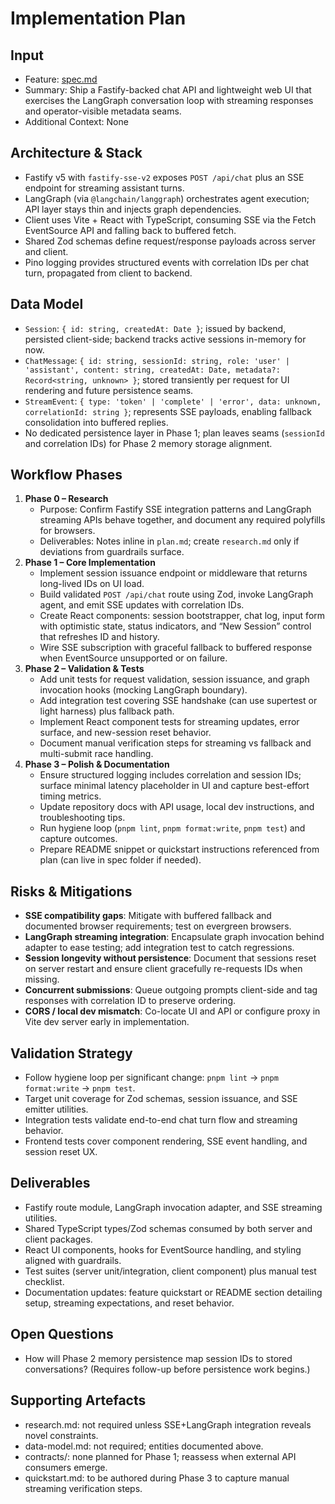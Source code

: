 # Implementation Plan

## Input
- Feature: [spec.md](./spec.md)
- Summary: Ship a Fastify-backed chat API and lightweight web UI that exercises the LangGraph conversation loop with streaming responses and operator-visible metadata seams.
- Additional Context: None

## Architecture & Stack
- Fastify v5 with `fastify-sse-v2` exposes `POST /api/chat` plus an SSE endpoint for streaming assistant turns.
- LangGraph (via `@langchain/langgraph`) orchestrates agent execution; API layer stays thin and injects graph dependencies.
- Client uses Vite + React with TypeScript, consuming SSE via the Fetch EventSource API and falling back to buffered fetch.
- Shared Zod schemas define request/response payloads across server and client.
- Pino logging provides structured events with correlation IDs per chat turn, propagated from client to backend.

## Data Model
- `Session`: `{ id: string, createdAt: Date }`; issued by backend, persisted client-side; backend tracks active sessions in-memory for now.
- `ChatMessage`: `{ id: string, sessionId: string, role: 'user' | 'assistant', content: string, createdAt: Date, metadata?: Record<string, unknown> }`; stored transiently per request for UI rendering and future persistence seams.
- `StreamEvent`: `{ type: 'token' | 'complete' | 'error', data: unknown, correlationId: string }`; represents SSE payloads, enabling fallback consolidation into buffered replies.
- No dedicated persistence layer in Phase 1; plan leaves seams (`sessionId` and correlation IDs) for Phase 2 memory storage alignment.

## Workflow Phases
1. **Phase 0 – Research**
   - Purpose: Confirm Fastify SSE integration patterns and LangGraph streaming APIs behave together, and document any required polyfills for browsers.
   - Deliverables: Notes inline in `plan.md`; create `research.md` only if deviations from guardrails surface.
2. **Phase 1 – Core Implementation**
   - Implement session issuance endpoint or middleware that returns long-lived IDs on UI load.
   - Build validated `POST /api/chat` route using Zod, invoke LangGraph agent, and emit SSE updates with correlation IDs.
   - Create React components: session bootstrapper, chat log, input form with optimistic state, status indicators, and “New Session” control that refreshes ID and history.
   - Wire SSE subscription with graceful fallback to buffered response when EventSource unsupported or on failure.
3. **Phase 2 – Validation & Tests**
   - Add unit tests for request validation, session issuance, and graph invocation hooks (mocking LangGraph boundary).
   - Add integration test covering SSE handshake (can use supertest or light harness) plus fallback path.
   - Implement React component tests for streaming updates, error surface, and new-session reset behavior.
   - Document manual verification steps for streaming vs fallback and multi-submit race handling.
4. **Phase 3 – Polish & Documentation**
   - Ensure structured logging includes correlation and session IDs; surface minimal latency placeholder in UI and capture best-effort timing metrics.
   - Update repository docs with API usage, local dev instructions, and troubleshooting tips.
   - Run hygiene loop (`pnpm lint`, `pnpm format:write`, `pnpm test`) and capture outcomes.
   - Prepare README snippet or quickstart instructions referenced from plan (can live in spec folder if needed).

## Risks & Mitigations
- **SSE compatibility gaps**: Mitigate with buffered fallback and documented browser requirements; test on evergreen browsers.
- **LangGraph streaming integration**: Encapsulate graph invocation behind adapter to ease testing; add integration test to catch regressions.
- **Session longevity without persistence**: Document that sessions reset on server restart and ensure client gracefully re-requests IDs when missing.
- **Concurrent submissions**: Queue outgoing prompts client-side and tag responses with correlation ID to preserve ordering.
- **CORS / local dev mismatch**: Co-locate UI and API or configure proxy in Vite dev server early in implementation.

## Validation Strategy
- Follow hygiene loop per significant change: `pnpm lint` → `pnpm format:write` → `pnpm test`.
- Target unit coverage for Zod schemas, session issuance, and SSE emitter utilities.
- Integration tests validate end-to-end chat turn flow and streaming behavior.
- Frontend tests cover component rendering, SSE event handling, and session reset UX.

## Deliverables
- Fastify route module, LangGraph invocation adapter, and SSE streaming utilities.
- Shared TypeScript types/Zod schemas consumed by both server and client packages.
- React UI components, hooks for EventSource handling, and styling aligned with guardrails.
- Test suites (server unit/integration, client component) plus manual test checklist.
- Documentation updates: feature quickstart or README section detailing setup, streaming expectations, and reset behavior.

## Open Questions
- How will Phase 2 memory persistence map session IDs to stored conversations? (Requires follow-up before persistence work begins.)

## Supporting Artefacts
- research.md: not required unless SSE+LangGraph integration reveals novel constraints.
- data-model.md: not required; entities documented above.
- contracts/: none planned for Phase 1; reassess when external API consumers emerge.
- quickstart.md: to be authored during Phase 3 to capture manual streaming verification steps.
